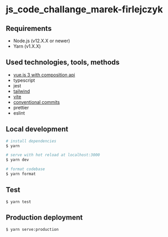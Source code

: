 # js_code_challange_marek-firlejczyk
## Requirements

- Node.js (v12.X.X or newer)
- Yarn (v1.X.X)

## Used technologies, tools, methods

- [vue.js 3 with composition api](https://v3.vuejs.org/guide/composition-api-introduction.html)
- typescript
- jest
- [tailwind](https://tailwindcss.com/docs)
- [vite](https://vitejs.dev/)
- [conventional commits](https://highlab.pl/conventional-commits/)
- prettier
- eslint
  
## Local development

```bash
# install dependencies
$ yarn

# serve with hot reload at localhost:3000
$ yarn dev

# format codebase
$ yarn format
```

## Test
```
$ yarn test
```

## Production deployment
```
$ yarn serve:production
```

